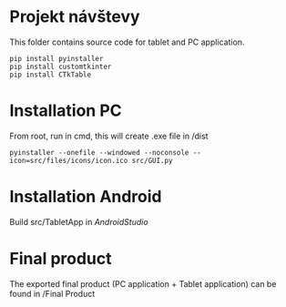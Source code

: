# Projekt návštevy

This folder contains source code for tablet and PC application.

```
pip install pyinstaller
pip install customtkinter
pip install CTkTable
```

# Installation PC 

From root, run in cmd, this will create .exe file in /dist

```
pyinstaller --onefile --windowed --noconsole --icon=src/files/icons/icon.ico src/GUI.py
```

# Installation Android
Build src/TabletApp in *AndroidStudio*


# Final product
The exported final product (PC application + Tablet application) can be found in /Final Product

